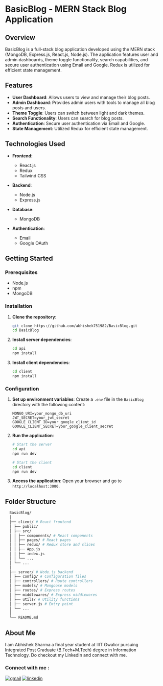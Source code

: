 # BasicBlog - MERN Stack Blog Application

## Overview

BasicBlog is a full-stack blog application developed using the MERN stack (MongoDB, Express.js, React.js, Node.js). The application features user and admin dashboards, theme toggle functionality, search capabilities, and secure user authentication using Email and Google. Redux is utilized for efficient state management.

## Features

- **User Dashboard**: Allows users to view and manage their blog posts.
- **Admin Dashboard**: Provides admin users with tools to manage all blog posts and users.
- **Theme Toggle**: Users can switch between light and dark themes.
- **Search Functionality**: Users can search for blog posts.
- **Authentication**: Secure user authentication via Email and Google.
- **State Management**: Utilized Redux for efficient state management.

## Technologies Used

- **Frontend**:
  - React.js
  - Redux
  - Tailwind CSS

- **Backend**:
  - Node.js
  - Express.js

- **Database**:
  - MongoDB

- **Authentication**:
  - Email
  - Google OAuth

## Getting Started

### Prerequisites

- Node.js
- npm
- MongoDB

### Installation

1. **Clone the repository**:
    ```bash
    git clone https://github.com/abhishek751982/BasicBlog.git
    cd BasicBlog
    ```

2. **Install server dependencies**:
    ```bash
    cd api
    npm install
    ```

3. **Install client dependencies**:
    ```bash
    cd client
    npm install
    ```

### Configuration

1. **Set up environment variables**:
   Create a `.env` file in the `BasicBlog` directory with the following content:

    ```env
    MONGO_URI=your_mongo_db_uri
    JWT_SECRET=your_jwt_secret
    GOOGLE_CLIENT_ID=your_google_client_id
    GOOGLE_CLIENT_SECRET=your_google_client_secret
    ```

2. **Run the application**:

    ```bash
    # Start the server
    cd api
    npm run dev

    # Start the client
    cd client
    npm run dev
    ```

3. **Access the application**:
   Open your browser and go to `http://localhost:3000`.

## Folder Structure

  ```bash
    BasicBlog/
    │
    ├── client/ # React frontend
    │ ├── public/
    │ ├── src/
    │ │ ├── components/ # React components
    │ │ ├── pages/ # React pages
    │ │ ├── redux/ # Redux store and slices
    │ │ ├── App.js
    │ │ ├── index.js
    │ │ └── ...
    │ └── ...
    │
    ├── server/ # Node.js backend
    │ ├── config/ # Configuration files
    │ ├── controllers/ # Route controllers
    │ ├── models/ # Mongoose models
    │ ├── routes/ # Express routes
    │ ├── middlewares/ # Express middlewares
    │ ├── utils/ # Utility functions
    │ ├── server.js # Entry point
    │ └── ...
    │
    └── README.md
  ```


## About Me

I am Abhishek Sharma a final year student at IIIT Gwalior pursuing Integrated Post Graduate (B.Tech+M.Tech) degree in Information Technology. Do checkout my LinkedIn and connect with me.

### Connect with me :

[![gmail](https://img.shields.io/badge/Gmail-D14836?style=for-the-badge&logo=gmail&logoColor=white)](mailto:abhishek751982@gmail.com)
[![linkedin](https://img.shields.io/badge/linkedin-0A66C2?style=for-the-badge&logo=linkedin&logoColor=white)](https://www.linkedin.com/in/abhishek-sharma-31b04a213/)



